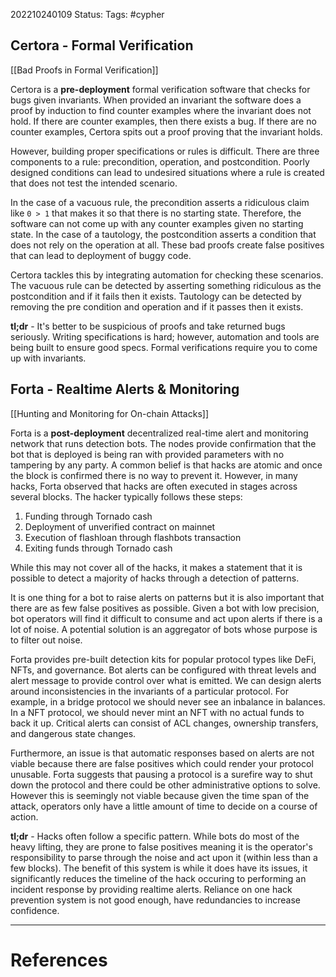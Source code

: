 202210240109
Status: 
Tags: #cypher

## Certora - Formal Verification

[[Bad Proofs in Formal Verification]]

Certora is a **pre-deployment** formal verification software that checks for bugs given invariants. When provided an invariant the software does a proof by induction to find counter examples where the invariant does not hold. If there are counter examples, then there exists a bug. If there are no counter examples, Certora spits out a proof proving that the invariant holds.

However, building proper specifications or rules is difficult. There are three components to a rule: precondition, operation, and postcondition. Poorly designed conditions can lead to undesired situations where a rule is created that does not test the intended scenario.

In the case of a vacuous rule, the precondition asserts a ridiculous claim like `0 > 1` that makes it so that there is no starting state. Therefore, the software can not come up with any counter examples given no starting state. In the case of a tautology, the postcondition asserts a condition that does not rely on the operation at all. These bad proofs create false positives that can lead to deployment of buggy code.

Certora tackles this by integrating automation for checking these scenarios. The vacuous rule can be detected by asserting something ridiculous as the postcondition and if it fails then it exists. Tautology can be detected by removing the pre condition and operation and if it passes then it exists.

**tl;dr** - It's better to be suspicious of proofs and take returned bugs seriously. Writing specifications is hard; however, automation and tools are being built to ensure good specs. Formal verifications require you to come up with invariants.

## Forta - Realtime Alerts & Monitoring

[[Hunting and Monitoring for On-chain Attacks]]

Forta is a **post-deployment** decentralized real-time alert and monitoring network that runs detection bots. The nodes provide confirmation that the bot that is deployed is being ran with provided parameters with no tampering by any party. A common belief is that hacks are atomic and once the block is confirmed there is no way to prevent it. However, in many hacks, Forta observed that hacks are often executed in stages across several blocks. The hacker typically follows these steps:

1. Funding through Tornado cash
2. Deployment of unverified contract on mainnet
3. Execution of flashloan through flashbots transaction
4. Exiting funds through Tornado cash

While this may not cover all of the hacks, it makes a statement that it is possible to detect a majority of hacks through a detection of patterns.

It is one thing for a bot to raise alerts on patterns but it is also important that there are as few false positives as possible. Given a bot with low precision, bot operators will find it difficult to consume and act upon alerts if there is a lot of noise. A potential solution is an aggregator of bots whose purpose is to filter out noise.

Forta provides pre-built detection kits for popular protocol types like DeFi, NFTs, and governance. Bot alerts can be configured with threat levels and alert message to provide control over what is emitted. We can design alerts around inconsistencies in the invariants of a particular protocol. For example, in a bridge protocol we should never see an inbalance in balances. In a NFT protocol, we should never mint an NFT with no actual funds to back it up. Critical alerts can consist of ACL changes, ownership transfers, and dangerous state changes.

Furthermore, an issue is that automatic responses based on alerts are not viable because there are false positives which could render your protocol unusable. Forta suggests that pausing a protocol is a surefire way to shut down the protocol and there could be other administrative options to solve. However this is seemingly not viable because given the time span of the attack, operators only have a little amount of time to decide on a course of action.

**tl;dr** - Hacks often follow a specific pattern. While bots do most of the heavy lifting, they are prone to false positives meaning it is the operator's responsibility to parse through the noise and act upon it (within less than a few blocks). The benefit of this system is while it does have its issues, it significantly reduces the timeline of the hack occuring to performing an incident response by providing realtime alerts. Reliance on one hack prevention system is not good enough, have redundancies to increase confidence. 







---
# References

